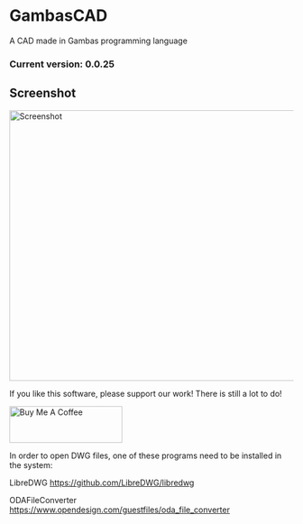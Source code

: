 # GambasCAD
A CAD made in Gambas programming language
### Current version: 0.0.25

## Screenshot

<a href="https://github.com/tercoide/GambasCAD/blob/main/screenshot2.png" target="_blank"><img src="https://github.com/tercoide/GambasCAD/blob/main/screenshot1.png" alt="Screenshot" width="800" height="480" ></a>

If you like this software, please support our work! There is still a lot to do! 

<a href="https://www.buymeacoffee.com/tercoide" target="_blank"><img src="https://cdn.buymeacoffee.com/buttons/v2/default-yellow.png" alt="Buy Me A Coffee" width="200" height="65" ></a>


In order to open DWG files, one of these programs need to be installed in the system:

 LibreDWG 
https://github.com/LibreDWG/libredwg

 ODAFileConverter
https://www.opendesign.com/guestfiles/oda_file_converter
